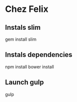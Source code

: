 # Chez Felix

## Instals slim
gem install slim

## Instals dependencies
npm install
bower install

## Launch gulp
gulp
